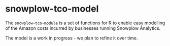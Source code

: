 # snowplow-tco-model

The `snowplow-tco-module` is a set of functions for R to enable easy modelling of the Amazon costs incurred by businesses running Snowplow Analytics.

The model is a work in progress - we plan to refine it over time.